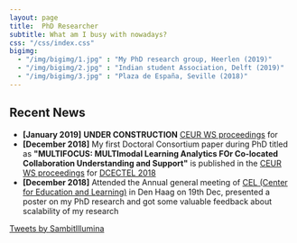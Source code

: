 ```yaml
---
layout: page
title:  PhD Researcher
subtitle: What am I busy with nowadays?
css: "/css/index.css"
bigimg:
  - "/img/bigimg/1.jpg" : "My PhD research group, Heerlen (2019)"
  - "/img/bigimg/2.jpg" : "Indian student Association, Delft (2019)"
  - "/img/bigimg/3.jpg" : "Plaza de España, Seville (2018)"
---
```


## Recent News
- **[January 2019]** **UNDER CONSTRUCTION** <a href="http://ceur-ws.org/Vol-2294/DCECTEL2018_paper_14.pdf">CEUR WS proceedings</a> for
- **[December 2018]** My first Doctoral Consortium paper during PhD titled as **"MULTIFOCUS: MULTImodal Learning Analytics FOr Co-located Collaboration Understanding and Support"** is published in the <a href="http://ceur-ws.org/Vol-2294/DCECTEL2018_paper_14.pdf">CEUR WS proceedings</a> for <a href ="http://ceur-ws.org/Vol-2294/">DCECTEL 2018</a>
- **[December 2018]** Attended the Annual general meeting of <a href="https://www.educationandlearning.nl/news/save-the-date-for-our-annual-meeting-on-19-december">CEL (Center for Education and Learning)</a> in Den Haag on 19th Dec, presented a poster on my PhD research and got some valuable feedback about scalability of my research

<a class="twitter-timeline" data-height="800" href="https://twitter.com/SambitIllumina?ref_src=twsrc%5Etfw">Tweets by SambitIllumina</a> <script async src="https://platform.twitter.com/widgets.js" charset="utf-8"></script> 
